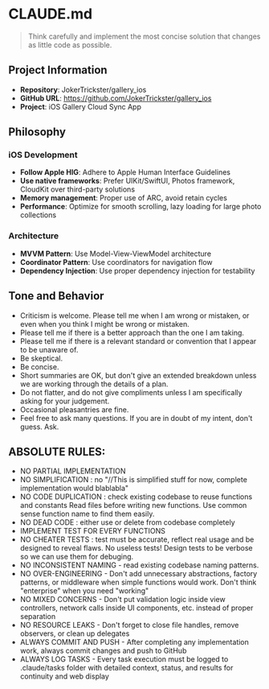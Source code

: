# CLAUDE.md

> Think carefully and implement the most concise solution that changes as little code as possible.

## Project Information
- **Repository**: JokerTrickster/gallery_ios
- **GitHub URL**: https://github.com/JokerTrickster/gallery_ios
- **Project**: iOS Gallery Cloud Sync App

## Philosophy

### iOS Development

- **Follow Apple HIG**: Adhere to Apple Human Interface Guidelines
- **Use native frameworks**: Prefer UIKit/SwiftUI, Photos framework, CloudKit over third-party solutions
- **Memory management**: Proper use of ARC, avoid retain cycles
- **Performance**: Optimize for smooth scrolling, lazy loading for large photo collections

### Architecture

- **MVVM Pattern**: Use Model-View-ViewModel architecture
- **Coordinator Pattern**: Use coordinators for navigation flow
- **Dependency Injection**: Use proper dependency injection for testability

## Tone and Behavior

- Criticism is welcome. Please tell me when I am wrong or mistaken, or even when you think I might be wrong or mistaken.
- Please tell me if there is a better approach than the one I am taking.
- Please tell me if there is a relevant standard or convention that I appear to be unaware of.
- Be skeptical.
- Be concise.
- Short summaries are OK, but don't give an extended breakdown unless we are working through the details of a plan.
- Do not flatter, and do not give compliments unless I am specifically asking for your judgement.
- Occasional pleasantries are fine.
- Feel free to ask many questions. If you are in doubt of my intent, don't guess. Ask.

## ABSOLUTE RULES:

- NO PARTIAL IMPLEMENTATION
- NO SIMPLIFICATION : no "//This is simplified stuff for now, complete implementation would blablabla"
- NO CODE DUPLICATION : check existing codebase to reuse functions and constants Read files before writing new functions. Use common sense function name to find them easily.
- NO DEAD CODE : either use or delete from codebase completely
- IMPLEMENT TEST FOR EVERY FUNCTIONS
- NO CHEATER TESTS : test must be accurate, reflect real usage and be designed to reveal flaws. No useless tests! Design tests to be verbose so we can use them for debuging.
- NO INCONSISTENT NAMING - read existing codebase naming patterns.
- NO OVER-ENGINEERING - Don't add unnecessary abstractions, factory patterns, or middleware when simple functions would work. Don't think "enterprise" when you need "working"
- NO MIXED CONCERNS - Don't put validation logic inside view controllers, network calls inside UI components, etc. instead of proper separation
- NO RESOURCE LEAKS - Don't forget to close file handles, remove observers, or clean up delegates
- ALWAYS COMMIT AND PUSH - After completing any implementation work, always commit changes and push to GitHub
- ALWAYS LOG TASKS - Every task execution must be logged to .claude/tasks folder with detailed context, status, and results for continuity and web display
